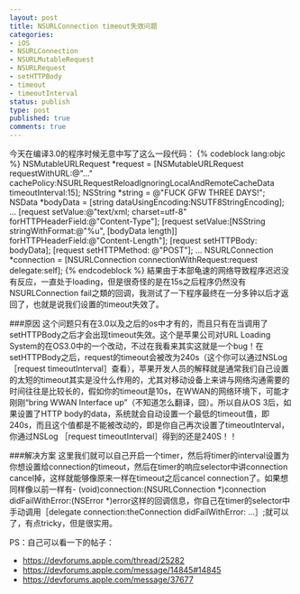 ```yaml
---
layout: post
title: NSURLConnection timeout失效问题
categories:
- iOS
- NSURLConnection
- NSURLMutableRequest
- NSURLRequest
- setHTTPBody
- timeout
- timeoutInterval
status: publish
type: post
published: true
comments: true
---
```

今天在编译3.0的程序时候无意中写了这么一段代码：
{% codeblock lang:objc %}
NSMutableURLRequest *request = [NSMutableURLRequest requestWithURL:@"..." cachePolicy:NSURLRequestReloadIgnoringLocalAndRemoteCacheData timeoutInterval:15];
NSString *string = @"FUCK GFW THREE DAYS!";
NSData *bodyData = [string dataUsingEncoding:NSUTF8StringEncoding];
...
[request setValue:@"text/xml; charset=utf-8" forHTTPHeaderField:@"Content-Type"];
[request setValue:[NSString stringWithFormat:@"%u", [bodyData length]] forHTTPHeaderField:@"Content-Length"];
[request setHTTPBody: bodyData];
[request setHTTPMethod: @"POST"];
...
NSURLConnection *connection = [NSURLConnection connectionWithRequest:request delegate:self];
{% endcodeblock %}
結果由于本部龟速的网络导致程序迟迟没有反应，一直处于loading，但是很奇怪的是在15s之后程序仍然没有NSURLConnection fail之類的回调，我测试了一下程序最终在一分多钟以后才返回了，也就是说我们设置的timeout失效了。

<!-- More -->

###原因
这个问题只有在3.0以及之后的os中才有的，而且只有在当调用了setHTTPBody之后才会出现timeout失效。这个是苹果公司对URL Loading System的在OS3.0中的一个改动，不过在我看来其实这就是一个bug！在setHTTPBody之后，request的timeout会被改为240s（这个你可以通过NSLog ［request timeoutInterval］查看），苹果开发人员的解释就是通常我们自己设置的太短的timeout其实是没什么作用的，尤其对移动设备上来讲与网络沟通需要的时间往往是比较长的，假如你的timeout是10s，在WWAN的网络环境下，可能才刚刚“bring WWAN Interface up”（不知道怎么翻译，囧）。所以自从OS 3后，如果设置了HTTP body的data，系统就会自动设置一个最低的timeout值，即240s，而且这个值都是不能被改动的，即是你自己再次设置了timeoutInterval，你通过NSLog ［request timeoutInterval］得到的还是240S！！

###解决方案
这里我们就可以自己开启一个timer，然后将timer的interval设置为你想设置给connection的timeout，然后在timer的响应selector中讲connection cancel掉，这样就能够像原来一样在timeout之后cancel connection了。如果想同样像以前一样有- (void)connection:(NSURLConnection *)connection didFailWithError:(NSError *)error这样的回调信息，你自己在timer的selector中手动调用［delegate connection:theConnection didFailWithError: ...］;就可以了，有点tricky，但是很实用。

PS：自己可以看一下的帖子：

* <https://devforums.apple.com/thread/25282>
* <https://devforums.apple.com/message/14845#14845>
* <https://devforums.apple.com/message/37677>
